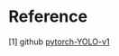 # Reference

<a id="paper-1"></a> [1] github [pytorch-YOLO-v1](https://github.com/abeardear/pytorch-YOLO-v1)
